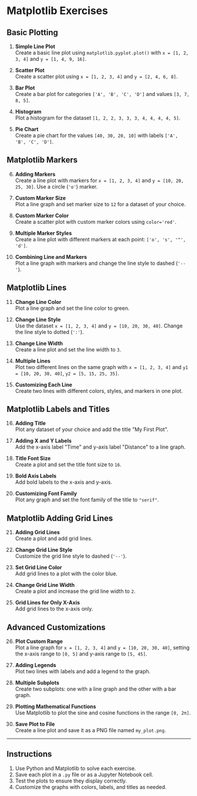 # Matplotlib Exercises

## Basic Plotting

1. **Simple Line Plot**  
   Create a basic line plot using `matplotlib.pyplot.plot()` with `x = [1, 2, 3, 4]` and `y = [1, 4, 9, 16]`.

2. **Scatter Plot**  
   Create a scatter plot using `x = [1, 2, 3, 4]` and `y = [2, 4, 6, 8]`.

3. **Bar Plot**  
   Create a bar plot for categories `['A', 'B', 'C', 'D']` and values `[3, 7, 8, 5]`.

4. **Histogram**  
   Plot a histogram for the dataset `[1, 2, 2, 3, 3, 3, 4, 4, 4, 4, 5]`.

5. **Pie Chart**  
   Create a pie chart for the values `[40, 30, 20, 10]` with labels `['A', 'B', 'C', 'D']`.

## Matplotlib Markers

6. **Adding Markers**  
   Create a line plot with markers for `x = [1, 2, 3, 4]` and `y = [10, 20, 25, 30]`. Use a circle (`'o'`) marker.

7. **Custom Marker Size**  
   Plot a line graph and set marker size to `12` for a dataset of your choice.

8. **Custom Marker Color**  
   Create a scatter plot with custom marker colors using `color='red'`.

9. **Multiple Marker Styles**  
   Create a line plot with different markers at each point: `['o', 's', '^', 'd']`.

10. **Combining Line and Markers**  
    Plot a line graph with markers and change the line style to dashed (`'--'`).

## Matplotlib Lines

11. **Change Line Color**  
    Plot a line graph and set the line color to green.

12. **Change Line Style**  
    Use the dataset `x = [1, 2, 3, 4]` and `y = [10, 20, 30, 40]`. Change the line style to dotted (`':'`).

13. **Change Line Width**  
    Create a line plot and set the line width to `3`.

14. **Multiple Lines**  
    Plot two different lines on the same graph with `x = [1, 2, 3, 4]` and `y1 = [10, 20, 30, 40]`, `y2 = [5, 15, 25, 35]`.

15. **Customizing Each Line**  
    Create two lines with different colors, styles, and markers in one plot.

## Matplotlib Labels and Titles

16. **Adding Title**  
    Plot any dataset of your choice and add the title "My First Plot".

17. **Adding X and Y Labels**  
    Add the x-axis label "Time" and y-axis label "Distance" to a line graph.

18. **Title Font Size**  
    Create a plot and set the title font size to `16`.

19. **Bold Axis Labels**  
    Add bold labels to the x-axis and y-axis.

20. **Customizing Font Family**  
    Plot any graph and set the font family of the title to `"serif"`.

## Matplotlib Adding Grid Lines

21. **Adding Grid Lines**  
    Create a plot and add grid lines.

22. **Change Grid Line Style**  
    Customize the grid line style to dashed (`'--'`).

23. **Set Grid Line Color**  
    Add grid lines to a plot with the color blue.

24. **Change Grid Line Width**  
    Create a plot and increase the grid line width to `2`.

25. **Grid Lines for Only X-Axis**  
    Add grid lines to the x-axis only.

## Advanced Customizations

26. **Plot Custom Range**  
    Plot a line graph for `x = [1, 2, 3, 4]` and `y = [10, 20, 30, 40]`, setting the x-axis range to `[0, 5]` and y-axis range to `[5, 45]`.

27. **Adding Legends**  
    Plot two lines with labels and add a legend to the graph.

28. **Multiple Subplots**  
    Create two subplots: one with a line graph and the other with a bar graph.

29. **Plotting Mathematical Functions**  
    Use Matplotlib to plot the sine and cosine functions in the range `[0, 2π]`.

30. **Save Plot to File**  
    Create a line plot and save it as a PNG file named `my_plot.png`.

---

## Instructions
1. Use Python and Matplotlib to solve each exercise.
2. Save each plot in a `.py` file or as a Jupyter Notebook cell.
3. Test the plots to ensure they display correctly.
4. Customize the graphs with colors, labels, and titles as needed.
